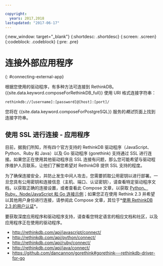 ```yaml
---

copyright:
  years: 2017,2018
lastupdated: "2017-06-17"
---
```


{:new_window: target="_blank"}
{:shortdesc: .shortdesc}
{:screen: .screen}
{:codeblock: .codeblock}
{:pre: .pre}

# 连接外部应用程序
{: #connecting-external-app}

根据您使用的驱动程序，有多种方法可连接到 RethinkDB。{{site.data.keyword.composeForRethinkDB_full}} 使用 URI 格式连接字符串：

```
rethinkdb://[username]:[password]@[host]:[port]/
```

您将在 {{site.data.keyword.composeForPostgreSQL}} 服务的*概述*页面上找到连接字符串。

## 使用 SSL 进行连接 - 应用程序

目前，据我们所知，所有四个官方支持的 RethinkDB 驱动程序（JavaScript、Python、Ruby 和 Java）以及 Go 驱动程序 (gorethink) 支持通过 SSL 进行连接。如果您正在使用其他驱动程序且 SSL 连接有问题，那么您可能希望与驱动程序维护人员联系，让他们了解您希望对 RethinkDB 提供 SSL 支持的程度。

为了确保连接安全，并防止发生中间人攻击，您需要抓取公用密钥以进行部署。一旦您具有公用密钥和连接信息（主机、端口、认证密钥），请查看特定驱动程序文档，以获取正确的连接设置，或者查看此 Compose 文章，以获取 [Python、Ruby、Node/JavaScript 和 Go 连接示例](https://www.compose.io/articles/rethinkdb-and-ssl-think-secure/)；如果您正在使用 Rethink 2.3 并希望以其他用户身份进行连接，请参阅此 Compose 文章，其位于*[使用 RethinkDB 2.3 的用户认证](https://compose.io/articles/using-rethinkdb-2-3s-user-authentication/)*。

要获取深度应用程序和驱动程序支持，请查看您特定语言的相应文档和社区，以及应用程序正在使用的驱动程序。

- http://rethinkdb.com/api/javascript/connect/
- http://rethinkdb.com/api/python/connect/
- http://rethinkdb.com/api/ruby/connect/
- http://rethinkdb.com/api/java/connect/
- https://github.com/dancannon/gorethink#gorethink---rethinkdb-driver-for-go
